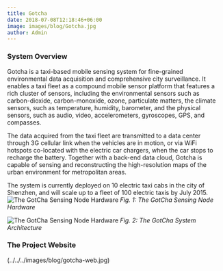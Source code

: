 ```yaml
---
title: Gotcha
date: 2018-07-08T12:18:46+06:00
image: images/blog/Gotcha.jpg
author: Admin
---
```


### System Overview
Gotcha is a taxi-based mobile sensing system for fine-grained environmental data acquisition and comprehensive city surveillance. It enables a taxi fleet as a compound mobile sensor platform that features a rich cluster of sensors, including the environmental sensors such as carbon-dioxide, carbon-monoxide, ozone, particulate matters, the climate sensors, such as temperature, humidity, barometer, and the physical sensors, such as audio, video, accelerometers, gyroscopes, GPS, and compasses.

The data acquired from the taxi fleet are transmitted to a data center through 3G cellular link when the vehicles are in motion, or via WiFi hotspots co-located with the electric car chargers, when the car stops to recharge the battery. Together with a back-end data cloud, Gotcha is capable of sensing and reconstructing the high-resolution maps of the urban environment for metropolitan areas.

The system is currently deployed on 10 electric taxi cabs in the city of Shenzhen, and will scale up to a fleet of 100 electric taxis by July 2015.
![The GotCha Sensing Node Hardware](../../../images/blog/gotcha_hardware.PNG)
*Fig. 1: The GotCha Sensing Node Hardware*

![The GotCha Sensing Node Hardware](../../../images/blog/gotcha_sys_overview.png)
*Fig. 2: The GotCha System Architecture*


### The Project Website
(../../../images/blog/gotcha-web.jpg)

